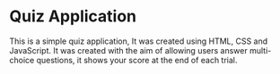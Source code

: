 # Quiz Application

This is a simple quiz application, It was created using HTML, CSS and JavaScript.
It was created with the aim of allowing users answer multi-choice questions, it shows your score at the end of each trial.